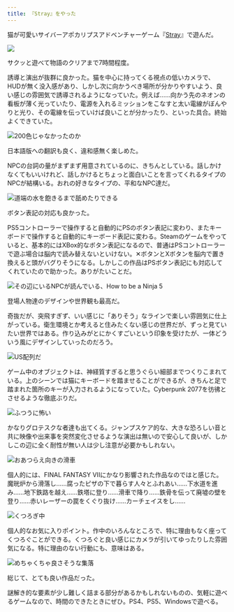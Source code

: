 ```yaml
---
title: 『Stray』をやった
---
```

猫が可愛いサイバーアポカリプスアドベンチャーゲーム『[Stray](https://store.steampowered.com/app/1332010/Stray/?l=japanese)』で遊んだ。

![](https://lh6.googleusercontent.com/uDWDmcxrG46HMTj4vevVEz9L-mlv2OcDyKAoxYBfH_VWMEW-kGKTdKuvDW808f0qjq5aWrCFcU89NWdkdaH1leLyQ_d31tGJlRlQAXIgDk3SyJR_79Yfmbl8jj6v0vENT3nMWphDh7rCsRCTHtBNSbId4vLhEk7AzOoMS5hBcpbLdCddG2KuwatjZ5Bfxw)

サクッと遊べて物語のクリアまで7時間程度。

誘導と演出が抜群に良かった。猫を中心に持ってくる視点の低いカメラで、HUDが無く没入感があり、しかし次に向かうべき場所が分かりやすいよう、良い感じの雰囲気で誘導されるようになっていた。例えば……向かう先のネオンの看板が薄く光っていたり、電源を入れるミッションをこなすと太い電線がぼんやりと光り、その電線を伝っていけば良いことが分かったり、といった具合。終始よくできていた。

![](https://lh4.googleusercontent.com/LgEOlDH-0PT0FysOvzMoJ-sa50ZNeuJkyGY6LWhCQqfBANPhRtGY0dWgwN9N5h-efOqbobSoym1mxU_u6zUHiWhrzDkKEfea49jQTqnK52f5naKxNY2XWxoo_fiq9OcUTn88mbQUBq6P421Xinj05n71n50A9eQdKymhKxxXtuw6l2DcW1b-KfjGRvNW7w "200色じゃなかったのか")

日本語版への翻訳も良く、違和感無く楽しめた。

NPCの台詞の量がまずまず用意されているのに、きちんとしている。話しかけなくてもいいけれど、話しかけるとちょっと面白いことを言ってくれるタイプのNPCが結構いる。おれの好きなタイプの、平和なNPC達だ。

![](https://lh4.googleusercontent.com/X0GbO02OslKyMOQUBqVYcY26qhneCC9KWWU0rr5NvzQ5Rc6lMmvRivIvnxip40vk_0_OtrcuB_8WNWADfakDeQk4xmxJBTFJYPaoyG7RLJshJ3NCTJ0QnUQub2LM7w1kWU4HJqIGU_v6i0GKQlkhimHx7i-FLoPaWv2hda75Sq6g-sVMn7YbfydnRwjBMw "道端の水を飽きるまで舐めたりできる")

ボタン表記の対応も良かった。

PS5コントローラーで操作すると自動的にPSのボタン表記に変わり、またキーボードで操作すると自動的にキーボード表記に変わる。Steamのゲームをやっていると、基本的にはXBox的なボタン表記になるので、普通はPSコントローラーで遊ぶ場合は脳内で読み替えないといけない。✕ボタンとXボタンを脳内で置き換えると頭がバグりそうになる。しかしこの作品はPSボタン表記にも対応してくれていたので助かった。ありがたいことだ。

![](https://lh3.googleusercontent.com/gRIt50f_8RVwX4Jfpx1S-B1SbXz0RnOZCcwO_OD5ed84H8B05Ifuhly3BwxrZvaLO1WvmnYI_sLGkPaXz42dkR5q9VWg5i9QgQYlkpcBG0--uWztBqzPzmLzyICOsM78VafN20nL8fUW2ZV2DjmofmoRSVrgng0dTIdnz-0E8KPNMU76YwQyaC5JaIqhjw "その辺にいるNPCが読んでいる、How to be a Ninja 5")

登場人物達のデザインや世界観も最高だ。

奇抜だが、突飛すぎず、いい感じに「ありそう」なラインで楽しい雰囲気に仕上がっている。衛生環境とか考えると住みたくない感じの世界だが、ずっと見ていたい世界ではある。作り込みがとにかくすごいという印象を受けたが、一体どういう風にデザインしていったのだろう。

![](https://lh6.googleusercontent.com/n78l1xafybL8FEqVqfJDNK5V9-5xu7W_Wqg0qi2BcsNfs7wwgpu23chvJc2hIUztUOSlcrLEA1LB1lQ6js7no1JHXnEF0q-jwkcXM3q9G2s0ONp7XXsMmnCwoak-B78pBxqFAHZvLzsq76Uyd5-RkuzieJ-eAd3x4VLeyf0V2rNqKUATK7j1_HDCwtbPXQ "US配列だ")

ゲーム中のオブジェクトは、神経質すぎると思うぐらい細部までつくりこまれている。上のシーンでは猫にキーボードを踏ませることができるが、きちんと足で踏まれた箇所のキーが入力されるようになっていた。Cyberpunk 2077を彷彿とさせるような徹底ぶりだ。

![](https://lh3.googleusercontent.com/_m7DdeEopoNfZ-WhPNhS-kca8saztpFe0ARYuggTA6jL4JVQNgQP12SlABDBQEA8-PXz_AdDj3j0OCnz87k31qd7VcRt0NLPslv3IkgzkrHHAB18A3iH9eR7VVCxBDels5ruuygXCvumQ8Hthk3k0ccZ_a_GoVqBLrT-ODhdQEH9hqFNFF45qrvVEkyYqA "ふつうに怖い")

かなりグロテスクな者達も出てくる。ジャンプスケア的な、大きな恐ろしい音と共に映像や出来事を突然変化させるような演出は無いので安心して良いが、しかしこの辺に全く耐性が無い人は少し注意が必要かもしれない。

![](https://lh6.googleusercontent.com/tMapb2MhwtOiBZaWTpb6fv-dhcIKEIhW7GqbwFjKo_3PhWQm5ySAsSNnW04OCvtv5-7OiwEoZ6hWC4Y00Fzt2D5V5C5OishR5acqvTJoC62ySVbe0vYWebp0qM8-N06vZIKl4zNgRFvS_JfRyioT_dPVB4UaX60CiNfez1e3rl3f3PUbbjGZRs1LsOS2KA "おあつらえ向きの滑車")

個人的には、FINAL FANTASY VIIにかなり影響された作品なのではと感じた。魔晄炉から滑落し……腐ったピザの下で暮らす人々とふれあい……下水道を進み……地下鉄路を越え……鉄塔に登り……滑車で降り……鉄骨を伝って廃墟の壁を登り……赤いレーザーの罠をくぐり抜け……カーチェイスをし……

![](https://lh4.googleusercontent.com/IzzFTu1Y90scAJ7G6cVj80nPPwAClA11puGzZM1oPHXguJ6OvrmTPAoRyi0pOKbe2DamFsiuiRGgyVuDZZIcXjQAKbXY2UrCATSLl02VgLbJrVWuocguXuKTEAGJrLRfdGeMXqqR24blkYuHzGFutv2cobQ-RjZxJxKgoZt2N7iYNdjtVCfmJpuSrcKXgQ "くつろぎ中")

個人的なお気に入りポイント。作中のいろんなところで、特に理由もなく座ってくつろぐことができる。くつろぐと良い感じにカメラが引いてゆったりした雰囲気になる。特に理由のない行動にも、意味はある。

![](https://lh6.googleusercontent.com/8M1avO0GP1YPNXuTdGizZVOfyTLgBrVWte3KEoauVxbgm04LCs7PA9pDJdtFD9edN-lu5sj8NiT8eckCFH2w6JO2Q9Je49p90HfXio5-nemlvG9FEk8d2UeIKXvRKFXzLrcL7anWW9MiLmEMWK0RpjlT36DAjqkYdm5yklqDCwAi0r0Nc-M6UjCmOt3_4w "めちゃくちゃ良さそうな集落")

総じて、とても良い作品だった。

謎解き的な要素が少し難しく詰まる部分があるかもしれないものの、気軽に遊べるゲームなので、時間のできたときにぜひ。PS4、PS5、Windowsで遊べる。

